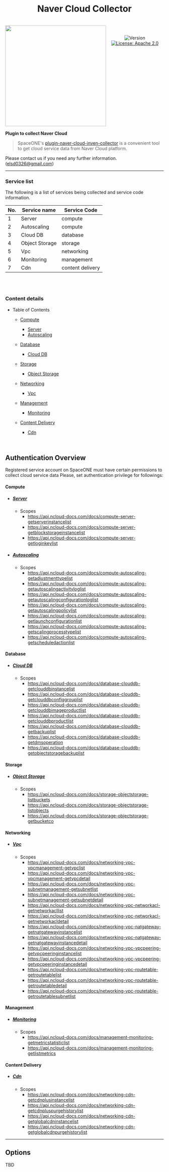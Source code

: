 <h1 align="center">Naver Cloud Collector</h1>  

<br/>  
<div align="center" style="display:flex;">  
  <a href='https://www.ncloud.com/'><img width="320" src="https://www.dotnetpia.co.kr/wp-content/uploads/2021/04/ncp-logo-3-8.png"></a>  
  <p> 
    <br>
    <img alt="Version"  src="https://img.shields.io/badge/version-0.1.0-blue.svg?cacheSeconds=2592000"  />  
    <a href="https://www.apache.org/licenses/LICENSE-2.0"  target="_blank"><img alt="License: Apache 2.0"  src="https://img.shields.io/badge/License-Apache 2.0-yellow.svg" /></a> 
  </p> 
</div>    

**Plugin to collect Naver Cloud**

> SpaceONE's [plugin-naver-cloud-inven-collector](https://github.com/kiku99/plugin-naver-cloud-service-inven-collector) is a convenient tool to
get cloud service data from Naver Cloud platform.



Please contact us if you need any further information. (<elsd0326@gmail.com>)

---


### Service list

The following is a list of services being collected and service code information.

|No.| Service name    | Service Code |
|---|-----------------|--------------|
|1| Server| compute|
|2|Autoscaling|compute|
|3|Cloud DB|database|
|4|Object Storage|storage|
|5|Vpc|networking|
|6|Monitoring|management|
|7|Cdn|content delivery|



<br>
<br>

### Content details

* Table of Contents
    * [Compute](#compute)
        * [Server](#server)
        * [Autoscaling](#autoscaling)

    * [Database](#database)
        * [Cloud DB](#cloud-db)
  
    * [Storage](#storage)
        * [Object Storage](#object-storage)
  
    * [Networking](#networking)
        * [Vpc](#vpc)
  
    * [Management](#management)
        * [Monitoring](#monitoring)
  
    * [Content Delivery](#content-delivery)
        * [Cdn](#cdn)
<br>

## Authentication Overview
Registered service account on SpaceONE must have certain permissions to collect cloud service data
Please, set authentication privilege for followings:

#### Compute

- ##### [Server](https://api.ncloud-docs.com/docs/compute-server)
    - Scopes
        - https://api.ncloud-docs.com/docs/compute-server-getserverinstancelist
        - https://api.ncloud-docs.com/docs/compute-server-getblockstorageinstancelist
        - https://api.ncloud-docs.com/docs/compute-server-getloginkeylist

- ##### [Autoscaling](https://api.ncloud-docs.com/docs/compute-autoscaling)
    - Scopes
        - https://api.ncloud-docs.com/docs/compute-autoscaling-getadjustmenttypelist
        - https://api.ncloud-docs.com/docs/compute-autoscaling-getautoscalingactivityloglist
        - https://api.ncloud-docs.com/docs/compute-autoscaling-getautoscalingconfigurationloglist
        - https://api.ncloud-docs.com/docs/compute-autoscaling-getautoscalingpolicylist
        - https://api.ncloud-docs.com/docs/compute-autoscaling-getlaunchconfigurationlist
        - https://api.ncloud-docs.com/docs/compute-autoscaling-getscalingprocesstypelist
        - https://api.ncloud-docs.com/docs/compute-autoscaling-getscheduledactionlist
     

#### Database     
- ##### [Cloud DB](https://api.ncloud-docs.com/docs/database-clouddb)
    - Scopes
        - https://api.ncloud-docs.com/docs/database-clouddb-getclouddbinstancelist
        - https://api.ncloud-docs.com/docs/database-clouddb-getclouddbconfiggrouplist
        - https://api.ncloud-docs.com/docs/database-clouddb-getclouddbimageproductlist
        - https://api.ncloud-docs.com/docs/database-clouddb-getclouddbproductlist
        - https://api.ncloud-docs.com/docs/database-clouddb-getbackuplist
        - https://api.ncloud-docs.com/docs/database-clouddb-getdmsoperation
        - https://api.ncloud-docs.com/docs/database-clouddb-getobjectstoragebackuplist
     
#### Storage
- ##### [Object Storage](https://api.ncloud-docs.com/docs/storage-objectstorage)
    - Scopes
        - https://api.ncloud-docs.com/docs/storage-objectstorage-listbuckets
        - https://api.ncloud-docs.com/docs/storage-objectstorage-listobjects
        - https://api.ncloud-docs.com/docs/storage-objectstorage-getbucketco


#### Networking
- ##### [Vpc](https://api.ncloud-docs.com/docs/networking-vpc)
    - Scopes
        - https://api.ncloud-docs.com/docs/networking-vpc-vpcmanagement-getvpclist
        - https://api.ncloud-docs.com/docs/networking-vpc-vpcmanagement-getvpcdetail
        - https://api.ncloud-docs.com/docs/networking-vpc-subnetmanagement-getsubnetlist
        - https://api.ncloud-docs.com/docs/networking-vpc-subnetmanagement-getsubnetdetail
        - https://api.ncloud-docs.com/docs/networking-vpc-networkacl-getnetworkacllist
        - https://api.ncloud-docs.com/docs/networking-vpc-networkacl-getnetworkacldetail
        - https://api.ncloud-docs.com/docs/networking-vpc-natgateway-getnatgatewayinstancelist
        - https://api.ncloud-docs.com/docs/networking-vpc-natgateway-getnatgatewayinstancedetail
        - https://api.ncloud-docs.com/docs/networking-vpc-vpcpeering-getvpcpeeringinstancelist
        - https://api.ncloud-docs.com/docs/networking-vpc-vpcpeering-getvpcpeeringinstancedetail
        - https://api.ncloud-docs.com/docs/networking-vpc-routetable-getroutetablelist
        - https://api.ncloud-docs.com/docs/networking-vpc-routetable-getroutetabledetail
        - https://api.ncloud-docs.com/docs/networking-vpc-routetable-getroutetablesubnetlist
     

     
#### Management
- ##### [Monitoring](https://api.ncloud-docs.com/docs/management-monitoring)
    - Scopes
        - https://api.ncloud-docs.com/docs/management-monitoring-getmetricstatisticlist
        - https://api.ncloud-docs.com/docs/management-monitoring-getlistmetrics
        
     
     
#### Content Delivery
- ##### [Cdn](https://api.ncloud-docs.com/docs/networking-cdn)
    - Scopes
        - https://api.ncloud-docs.com/docs/networking-cdn-getcdnplusinstancelist
        - https://api.ncloud-docs.com/docs/networking-cdn-getcdnpluspurgehistorylist
        - https://api.ncloud-docs.com/docs/networking-cdn-getglobalcdninstancelist
        - https://api.ncloud-docs.com/docs/networking-cdn-getglobalcdnpurgehistorylist
          
  




---

## Options

TBD
